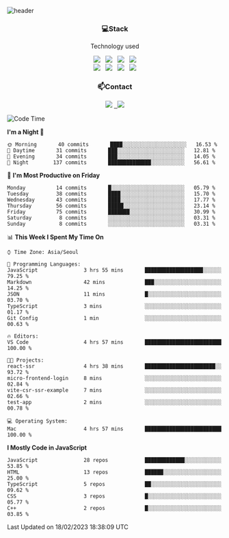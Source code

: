 ![header](https://capsule-render.vercel.app/api?type=waving&color=gradient&height=200&text=Che-ri&fontAlign=70&fontAlignY=40&animation=twinkling)

<h3 align="center">💻Stack</h3>
<p align="center">Technology used</p>
<div align="center"><img src="https://img.shields.io/badge/HTML5-e74c3c?style=flat-square&logo=HTML5&logoColor=white"></img> &nbsp <img src="https://img.shields.io/badge/CSS3-0A84FF?style=flat-square&logo=CSS3&logoColor=white"></img> &nbsp <img src="https://img.shields.io/badge/tailwind%2Dcss-06B6D4?style=flat-square&logo=tailwindcss&logoColor=white"/></a> &nbsp <img src="https://img.shields.io/badge/styled%2Dcomponents-DB7093?style=flat-square&logo=styled%2Dcomponents&logoColor=white"/></a>
<br><img src="https://img.shields.io/badge/JavaScript-FFCD11?style=flat-square&logo=JavaScript&logoColor=white"></img> &nbsp <img src="https://img.shields.io/badge/React-00BCF6?style=flat-square&logo=React&logoColor=white"></img> &nbsp <img src="https://img.shields.io/badge/Redux-764ABC?style=flat-square&logo=Redux&logoColor=white"/> &nbsp <img src="https://img.shields.io/badge/Zustand-582D3E?style=flat-square&logo=Zustand&logoColor=white"/></a></div> 

<h3 align="center">📫Contact</h3>
<div align="center"><a href="https://cheri.tistory.com/"><img src="https://img.shields.io/badge/Cheri-AD29B6?style=flat-square&logo=Tidal&logoColor=white"/></a> <a href="rnjs1135@gmail.com"> &nbsp <img src="https://img.shields.io/badge/Gmail-EA4335?style=flat-square&logo=Gmail&logoColor=white"/></a></div>

<!--START_SECTION:waka-->
![Code Time](http://img.shields.io/badge/Code%20Time-2%2C085%20hrs%2034%20mins-blue)

**I'm a Night 🦉** 

```text
🌞 Morning       40 commits       ████░░░░░░░░░░░░░░░░░░░░░   16.53 % 
🌆 Daytime       31 commits       ███░░░░░░░░░░░░░░░░░░░░░░   12.81 % 
🌃 Evening       34 commits       ███░░░░░░░░░░░░░░░░░░░░░░   14.05 % 
🌙 Night        137 commits       ██████████████░░░░░░░░░░░   56.61 % 

```
📅 **I'm Most Productive on Friday** 

```text
Monday          14 commits       █░░░░░░░░░░░░░░░░░░░░░░░░   05.79 % 
Tuesday         38 commits       ████░░░░░░░░░░░░░░░░░░░░░   15.70 % 
Wednesday       43 commits       ████░░░░░░░░░░░░░░░░░░░░░   17.77 % 
Thursday        56 commits       █████░░░░░░░░░░░░░░░░░░░░   23.14 % 
Friday          75 commits       ███████░░░░░░░░░░░░░░░░░░   30.99 % 
Saturday         8 commits       ░░░░░░░░░░░░░░░░░░░░░░░░░   03.31 % 
Sunday           8 commits       ░░░░░░░░░░░░░░░░░░░░░░░░░   03.31 % 

```


📊 **This Week I Spent My Time On** 

```text
⌚︎ Time Zone: Asia/Seoul

💬 Programming Languages: 
JavaScript               3 hrs 55 mins       ███████████████████░░░░░░   79.25 % 
Markdown                 42 mins             ███░░░░░░░░░░░░░░░░░░░░░░   14.25 % 
JSON                     11 mins             █░░░░░░░░░░░░░░░░░░░░░░░░   03.70 % 
TypeScript               3 mins              ░░░░░░░░░░░░░░░░░░░░░░░░░   01.17 % 
Git Config               1 min               ░░░░░░░░░░░░░░░░░░░░░░░░░   00.63 % 

🔥 Editors: 
VS Code                  4 hrs 57 mins       █████████████████████████   100.00 % 

🐱‍💻 Projects: 
react-ssr                4 hrs 38 mins       ███████████████████████░░   93.72 % 
micro-frontend-login     8 mins              ░░░░░░░░░░░░░░░░░░░░░░░░░   02.84 % 
vite-csr-ssr-example     7 mins              ░░░░░░░░░░░░░░░░░░░░░░░░░   02.66 % 
test-app                 2 mins              ░░░░░░░░░░░░░░░░░░░░░░░░░   00.78 % 

💻 Operating System: 
Mac                      4 hrs 57 mins       █████████████████████████   100.00 % 

```

**I Mostly Code in JavaScript** 

```text
JavaScript               28 repos            █████████████░░░░░░░░░░░░   53.85 % 
HTML                     13 repos            ██████░░░░░░░░░░░░░░░░░░░   25.00 % 
TypeScript               5 repos             ██░░░░░░░░░░░░░░░░░░░░░░░   09.62 % 
CSS                      3 repos             █░░░░░░░░░░░░░░░░░░░░░░░░   05.77 % 
C++                      2 repos             █░░░░░░░░░░░░░░░░░░░░░░░░   03.85 % 

```



 Last Updated on 18/02/2023 18:38:09 UTC
<!--END_SECTION:waka-->

